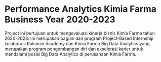 # Performance Analytics Kimia Farma Business Year 2020-2023
Project ini bertujuan untuk mengevaluasi kinerja bisnis Kimia Farma tahun 2020-2023. Ini merupakan bagian dari program Project-Based Internship kolaborasi Rakamin Academy dan Kimia Farma Big Data Analytics yang merupakan program pengembangan diri dan akselerasi karier untuk mendalami posisi Big Data Analytics di perusahaan Kimia Farma.


